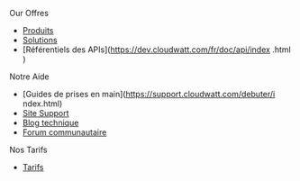 Our Offres                                                            
                                                                      
*   [Produits](https://www.cloudwatt.com/fr/produits/)                
*   [Solutions](https://www.cloudwatt.com/fr/solutions/)              
*   [Référentiels des APIs](https://dev.cloudwatt.com/fr/doc/api/index
.html )                                                               
                                                                      
Notre Aide                                                            
                                                                      
*   [Guides de prises en main](https://support.cloudwatt.com/debuter/i
ndex.html)                                                            
*   [Site Support](https://support.cloudwatt.com/index.html)          
*   [Blog technique](https://dev.cloudwatt.com/fr/blog/index.html)    
*   [Forum communautaire](https://dev.cloudwatt.com/fr/communaute.html
)                                                                     
                                                                      
Nos Tarifs                                                            
                                                                      
*   [Tarifs](https://www.cloudwatt.com/fr/produits/tarifs.html)

